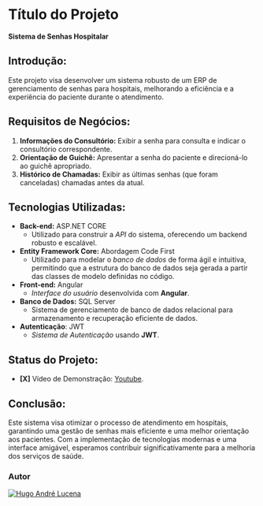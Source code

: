 # Título do Projeto
**Sistema de Senhas Hospitalar**

## Introdução:
Este projeto visa desenvolver um sistema robusto de um ERP de gerenciamento de senhas para hospitais, melhorando a eficiência e a experiência do paciente durante o atendimento. 

## Requisitos de Negócios:
1. **Informações do Consultório:** Exibir a senha para consulta e indicar o consultório correspondente.
2. **Orientação de Guichê:** Apresentar a senha do paciente e direcioná-lo ao guichê apropriado.
3. **Histórico de Chamadas:** Exibir as últimas senhas (que foram canceladas) chamadas antes da atual.

## Tecnologias Utilizadas:
- **Back-end:** ASP.NET CORE
  -  Utilizado para construir a *API* do sistema, oferecendo um backend robusto e escalável.
- **Entity Framework Core:** Abordagem Code First
  - Utilizado para modelar o *banco de dados* de forma ágil e intuitiva, permitindo que a estrutura do banco de dados seja gerada a partir das classes de modelo definidas no código.
- **Front-end:** Angular
  - *Interface do usuário* desenvolvida com **Angular**.
- **Banco de Dados:** SQL Server
  - Sistema de gerenciamento de banco de dados relacional para armazenamento e recuperação eficiente de dados.
- **Autenticação**: JWT 
  - *Sistema de Autenticação* usando **JWT**.

## Status do Projeto:
- **[X]** Vídeo de Demonstração: [Youtube](https://youtu.be/-6IBH8oTU3w).

## Conclusão:
Este sistema visa otimizar o processo de atendimento em hospitais, garantindo uma gestão de senhas mais eficiente e uma melhor orientação aos pacientes. Com a implementação de tecnologias modernas e uma interface amigável, esperamos contribuir significativamente para a melhoria dos serviços de saúde.

### Autor
[![Hugo André Lucena](https://avatars.githubusercontent.com/u/66370123?v=4)](https://github.com/HugoAndreL)
